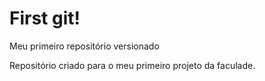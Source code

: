 # First git!
 Meu primeiro repositório versionado
 
Repositório criado para o meu primeiro projeto da faculade.